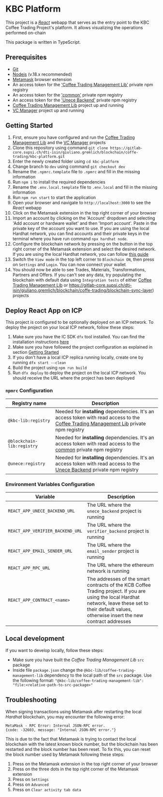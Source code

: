 # KBC Platform

This project is a [_React_](https://reactjs.org/) webapp that serves as the entry point to the KBC Coffee Trading Project's platform. It allows visualizing the operations performed on-chain

This package is written in TypeScript.

## Prerequisites

- [Git](https://git-scm.com/)
- [Nodejs](https://nodejs.org/en) (v.18.x recommended)
- [Metamask](https://metamask.io/) browser extension
- An access token for the ['Coffee Trading Management Lib'](https://gitlab-core.supsi.ch/dti-isin/giuliano.gremlich/blockchain/one-lib-to-rule-them-all/coffee-trading-management-lib) private npm registry
- An access token for the ['common'](https://gitlab-core.supsi.ch/dti-isin/giuliano.gremlich/blockchain/one_lib_to_rule_them_all) private npm registry
- An access token for the ['Unece Backend'](https://gitlab-core.supsi.ch/dti-isin/giuliano.gremlich/blockchain/coffe-trading/unece-backend) private npm registry
- [Coffee Trading Management Lib](https://gitlab-core.supsi.ch/dti-isin/giuliano.gremlich/blockchain/one-lib-to-rule-them-all/coffee-trading-management-lib) project up and running
- [VC Manager](https://gitlab-core.supsi.ch/dti-isin/giuliano.gremlich/blockchain/coffe-trading/vc-manager) project up and running

## Getting Started

1. First, ensure you have configured and run the [Coffee Trading Management Lib](https://gitlab-core.supsi.ch/dti-isin/giuliano.gremlich/blockchain/one-lib-to-rule-them-all/coffee-trading-management-lib) and the [VC Manager](https://gitlab-core.supsi.ch/dti-isin/giuliano.gremlich/blockchain/coffe-trading/vc-manager) projects
2. Clone this repository using command `git clone https://gitlab-core.supsi.ch/dti-isin/giuliano.gremlich/blockchain/coffe-trading/kbc-platform.git`
3. Enter the newly created folder using `cd kbc-platform`
4. Change branch to `dev` using command `git checkout dev`
5. Rename the `.npmrc.template` file to `.npmrc` and fill in the missing information
6. Run `npm i` to install the required dependencies
7. Rename the `.env.local.template` file to `.env.local` and fill in the missing information
8. Run `npm run start` to start the application
9. Open your browser and navigate to `http://localhost:3000` to see the _React_ webapp
10. Click on the Metamask extension in the top right corner of your browser
11. Import an account by clicking on the 'Account' dropdown and selecting 'Add account or hardware wallet' and then 'Import account'. Paste in the private key of the account you want to use. If you are using the local Hardhat network, you can find accounts and their private keys in the terminal where you have run command `npx hardhat node`.
12. Configure the blockchain network by pressing on the button in the top right corner of the Metamask extension and select the desired network. If you are using the local Hardhat network, you can follow [this guide](https://support.chainstack.com/hc/en-us/articles/4408642503449-Using-MetaMask-with-a-Hardhat-node)
13. Switch the `View mode` in the top left corner to `Blockchain ON`, then press on `Settings` and `Login`. You can now connect your wallet
14. You should now be able to see Trades, Materials, Transformations, Partners and Offers. If you can't see any data, try populating the blockchain with default data using `Integration tests` of either [Coffee Trading Management Lib](https://gitlab-core.supsi.ch/dti-isin/giuliano.gremlich/blockchain/one-lib-to-rule-them-all/coffee-trading-management-lib) or https://gitlab-core.supsi.ch/dti-isin/giuliano.gremlich/blockchain/coffe-trading/blockchain-sync-layer) projects

## Deploy React App on ICP
This project is configured to be optionally deployed on an ICP network. To deploy the project on your local ICP network, follow these steps:
1. Make sure you have the IC SDK `dfx` tool installed. You can find the installation instructions [here](https://internetcomputer.org/docs/current/developer-docs/getting-started/install/)
2. Make sure you have followed the project configuration as explained in section [Getting Started](#getting-started)
3. If you don't have a local ICP replica running locally, create one by running `dfx start --clean`
4. Build the project using `npm run build`
5. Run `dfx deploy` to deploy the project on the local ICP network. You should receive the URL where the project has been deployed

### `npmrc` Configuration
| Registry name              | Description                                                                                                                                                                                                                                                          |
|----------------------------|----------------------------------------------------------------------------------------------------------------------------------------------------------------------------------------------------------------------------------------------------------------------|
| `@kbc-lib:registry`        | Needed for **installing** dependencies. It's an access token with read access to the [Coffee Trading Management Lib](https://gitlab-core.supsi.ch/dti-isin/giuliano.gremlich/blockchain/one-lib-to-rule-them-all/coffee-trading-management-lib) private npm registry |
| `@blockchain-lib:registry` | Needed for **installing** dependencies. It's an access token with read access to the [common](https://gitlab-core.supsi.ch/dti-isin/giuliano.gremlich/blockchain/one_lib_to_rule_them_all) private npm registry                                                      |
| `@unece:registry`          | Needed for **installing** dependencies. It's an access token with read access to the [Unece Backend](https://gitlab-core.supsi.ch/dti-isin/giuliano.gremlich/blockchain/coffe-trading/unece-backend) private npm registry                                            |

### Environment Variables Configuration
| Variable                         | Description                                                                                                                                                                                              |
|----------------------------------|----------------------------------------------------------------------------------------------------------------------------------------------------------------------------------------------------------|
| `REACT_APP_UNECE_BACKEND_URL`    | The URL where the `unece_backend` project is running                                                                                                                                                     |
| `REACT_APP_VERIFIER_BACKEND_URL` | The URL where the `verifier_backend` project is running                                                                                                                                                  |
| `REACT_APP_EMAIL_SENDER_URL`     | The URL where the `email_sender` project is running                                                                                                                                                      |
| `REACT_APP_RPC_URL`              | The URL where the ethereum network is running                                                                                                                                                            |
| `REACT_APP_CONTRACT_<name>`      | The addresses of the smart contracts of the KCB Coffee Trading project. If you are using the local Hardhat network, leave these set to their default values, otherwise insert the new contract addresses |

## Local development
If you want to develop locally, follow these steps:
- Make sure you have built the _Coffee Trading Management Lib_ `src` package
- Inside file `package.json` change the `@kbc-lib/coffee-trading-management-lib` dependency to the local path of the `src` package. Use the following format: `"@kbc-lib/coffee-trading-management-lib": "file:<relative-path-to-src-package>"`

## Troubleshooting
When signing transactions using Metamask after restarting the local _Hardhat_ blockchain, you may encounter the following error:
```
MetaMask - RPC Error: Internal JSON-RPC error. 
{code: -32603, message: "Internal JSON-RPC error."}
```
This is due to the fact that Metamask is trying to contact the local blockchain with the latest known block number, but the blockchain has been restarted and the block number has been reset.
To fix this, you can reset the block number used by Metamask following these steps:
1. Press on the Metamask extension in the top right corner of your browser
2. Press on the three dots in the top right corner of the Metamask extension
3. Press on `Settings`
4. Press on `Advanced`
5. Press on `Clear activity tab data`
